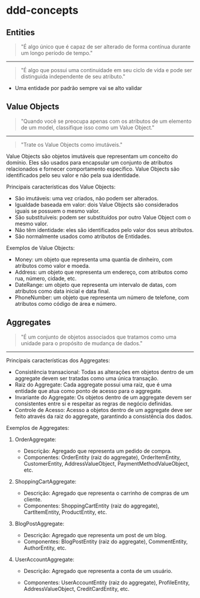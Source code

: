 # ddd-concepts

## Entities

> "É algo único que é capaz de ser alterado de forma contínua durante um longo período de tempo."
---
> "É algo que possui uma continuidade em seu ciclo de vida e pode ser distinguida independente de seu atributo."

- Uma entidade por padrão sempre vai se alto validar

## Value Objects

> "Quando você se preocupa apenas com os atributos de um elemento de um model, classifique isso como um Value Object."
---
> "Trate os Value Objects como imutáveis."

Value Objects são objetos imutáveis que representam um conceito do domínio.
Eles são usados para encapsular um conjunto de atributos relacionados e fornecer comportamento específico.
Value Objects são identificados pelo seu valor e não pela sua identidade.

Principais características dos Value Objects:

- São imutáveis: uma vez criados, não podem ser alterados.
- Igualdade baseada em valor: dois Value Objects são considerados iguais se possuem o mesmo valor.
- São substituíveis: podem ser substituídos por outro Value Object com o mesmo valor.
- Não têm identidade: eles são identificados pelo valor dos seus atributos.
- São normalmente usados como atributos de Entidades.

Exemplos de Value Objects:

- Money: um objeto que representa uma quantia de dinheiro, com atributos como valor e moeda.
- Address: um objeto que representa um endereço, com atributos como rua, número, cidade, etc.
- DateRange: um objeto que representa um intervalo de datas, com atributos como data inicial e data final.
- PhoneNumber: um objeto que representa um número de telefone, com atributos como código de área e número.

## Aggregates

> "É um conjunto de objetos associados que tratamos como uma unidade para o propósito de mudança de dados."
---

Principais características dos Aggregates:

- Consistência transacional: Todas as alterações em objetos dentro de um aggregate devem ser tratadas como uma única transação.
- Raiz do Aggregate: Cada aggregate possui uma raiz, que é uma entidade que atua como ponto de acesso para o aggregate.
- Invariante do Aggregate: Os objetos dentro de um aggregate devem ser consistentes entre si e respeitar as regras de negócio definidas.
- Controle de Acesso: Acesso a objetos dentro de um aggregate deve ser feito através da raiz do aggregate, garantindo a consistência dos dados.

Exemplos de Aggregates:

1. OrderAggregate:
   - Descrição: Agregado que representa um pedido de compra.
   - Componentes: OrderEntity (raiz do aggregate), OrderItemEntity, CustomerEntity, AddressValueObject, PaymentMethodValueObject, etc.

2. ShoppingCartAggregate:
   - Descrição: Agregado que representa o carrinho de compras de um cliente.
   - Componentes: ShoppingCartEntity (raiz do aggregate), CartItemEntity, ProductEntity, etc.

3. BlogPostAggregate:
   - Descrição: Agregado que representa um post de um blog.
   - Componentes: BlogPostEntity (raiz do aggregate), CommentEntity, AuthorEntity, etc.

4. UserAccountAggregate:
   - Descrição: Agregado que representa a conta de um usuário.

   - Componentes: UserAccountEntity (raiz do aggregate), ProfileEntity, AddressValueObject, CreditCardEntity, etc.
